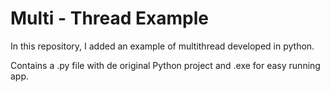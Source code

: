 # Multi - Thread Example

In this repository, I added an example of multithread developed in python.

Contains a .py file with de original Python project and .exe for easy running app.
